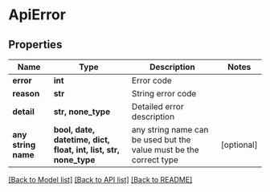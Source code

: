 # ApiError


## Properties
Name | Type | Description | Notes
------------ | ------------- | ------------- | -------------
**error** | **int** | Error code | 
**reason** | **str** | String error code | 
**detail** | **str, none_type** | Detailed error description | 
**any string name** | **bool, date, datetime, dict, float, int, list, str, none_type** | any string name can be used but the value must be the correct type | [optional]

[[Back to Model list]](../README.md#documentation-for-models) [[Back to API list]](../README.md#documentation-for-api-endpoints) [[Back to README]](../README.md)


